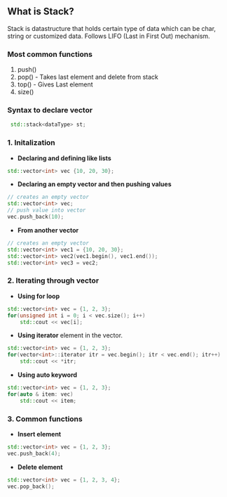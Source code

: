 ## What is Stack?
Stack is datastructure that holds certain type of data which can be char, string or customized data.
Follows LIFO (Last in First Out) mechanism.

### Most common functions
1. push()
2. pop() - Takes last element and delete from stack
3. top() - Gives Last element 
4. size()


### Syntax to declare vector
```cpp
 std::stack<dataType> st;
```

### 1. Initalization

- **Declaring and defining like lists**
```cpp
std::vector<int> vec {10, 20, 30};
```

- **Declaring an empty vector and then pushing values**
```cpp
// creates an empty vector
std::vector<int> vec;
// push value into vector
vec.push_back(10);
```

- **From another vector**
```cpp
// creates an empty vector
std::vector<int> vec1 = {10, 20, 30};
std::vector<int> vec2(vec1.begin(), vec1.end());
std::vector<int> vec3 = vec2;
```

### 2. Iterating through vector

- **Using for loop**
```cpp
std::vector<int> vec = {1, 2, 3};
for(unsigned int i = 0; i < vec.size(); i++)
    std::cout << vec[i];
```

- **Using iterator**
element in the vector.
```cpp
std::vector<int> vec = {1, 2, 3};
for(vector<int>::iterator itr = vec.begin(); itr < vec.end(); itr++)
    std::cout << *itr;
```

- **Using auto keyword**
```cpp
std::vector<int> vec = {1, 2, 3};
for(auto & item: vec)
    std::cout << item;
```

### 3. Common functions
- **Insert element**
```cpp
std::vector<int> vec = {1, 2, 3};
vec.push_back(4);
```

- **Delete element**
```cpp
std::vector<int> vec = {1, 2, 3, 4};
vec.pop_back();
```